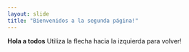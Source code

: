```yaml
---
layout: slide
title: "Bienvenidos a la segunda página!"
---
```

**Hola a todos**
Utiliza la flecha hacia la izquierda para volver!
